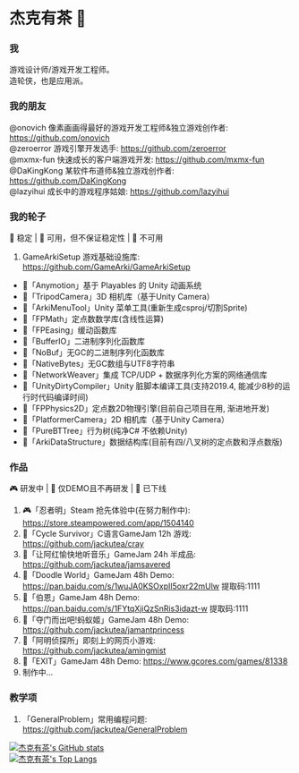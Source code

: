 # 杰克有茶 👋

### 我
游戏设计师/游戏开发工程师。  
造轮侠，也是应用派。  

### 我的朋友
@onovich 像素画画得最好的游戏开发工程师&独立游戏创作者: https://github.com/onovich  
@zeroerror 游戏引擎开发选手: https://github.com/zeroerror  
@mxmx-fun 快速成长的客户端游戏开发: https://github.com/mxmx-fun  
@DaKingKong 某软件布道师&独立游戏创作者: https://github.com/DaKingKong  
@lazyihui 成长中的游戏程序姑娘: https://github.com/lazyihui  

### 我的轮子
🎉 稳定 | 🔨 可用，但不保证稳定性 | 🧶 不可用  
1. GameArkiSetup 游戏基础设施库: https://github.com/GameArki/GameArkiSetup  
- 🎉「Anymotion」基于 Playables 的 Unity 动画系统
- 🎉「TripodCamera」3D 相机库（基于Unity Camera）
- 🎉「ArkiMenuTool」Unity 菜单工具(重新生成csproj/切割Sprite)
- 🎉「FPMath」定点数数学库(含线性运算)
- 🎉「FPEasing」缓动函数库
- 🎉「BufferIO」二进制序列化函数库
- 🎉「NoBuf」无GC的二进制序列化函数库
- 🎉「NativeBytes」无GC数组与UTF8字符串
- 🔨「NetworkWeaver」集成 TCP/UDP + 数据序列化方案的网络通信库
- 🔨「UnityDirtyCompiler」Unity 脏脚本编译工具(支持2019.4, 能减少8秒的运行时代码编译时间)
- 🔨「FPPhysics2D」定点数2D物理引擎(目前自己项目在用, 渐进地开发)
- 🔨「PlatformerCamera」2D 相机库（基于Unity Camera）
- 🔨「PureBTTree」行为树(纯净C# 不依赖Unity)
- 🔨「ArkiDataStructure」数据结构库(目前有四/八叉树的定点数和浮点数版)

### 作品
🎮 研发中 | 🎃 仅DEMO且不再研发 | 🤿 已下线
1. 🎮「忍者明」Steam 抢先体验中(在努力制作中): https://store.steampowered.com/app/1504140
2. 🎃「Cycle Survivor」C语言GameJam 12h 游戏: https://github.com/jackutea/cray  
3. 🎃「让阿红愉快地听音乐」GameJam 24h 半成品: https://github.com/jackutea/jamsavered  
4. 🎃「Doodle World」GameJam 48h Demo: https://pan.baidu.com/s/1wuJA0KSOxpIl5oxr22mUlw 提取码:1111  
5. 🎃「伯恩」GameJam 48h Demo: https://pan.baidu.com/s/1FYtqXjiQzSnRis3idazt-w 提取码:1111
6. 🎃「夺门而出吧!蚂蚁姬」GameJam 48h Demo: https://github.com/jackutea/jamantprincess  
7. 🤿「阿明侦探所」即刻上的网页小游戏: https://github.com/jackutea/amingmist  
8. 🎃「EXIT」GameJam 48h Demo: https://www.gcores.com/games/81338  
9. 制作中...

### 教学项
1. 「GeneralProblem」常用编程问题: https://github.com/jackutea/GeneralProblem

[![杰克有茶's GitHub stats](https://github-readme-stats.vercel.app/api?username=jackutea)](https://github.com/anuraghazra/github-readme-stats)  
[![杰克有茶's Top Langs](https://github-readme-stats.vercel.app/api/top-langs/?username=jackutea&layout=compact)](https://github.com/anuraghazra/github-readme-stats)  
